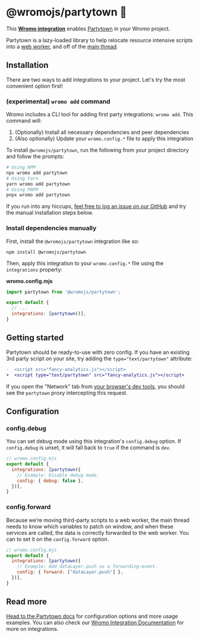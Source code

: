 # @wromojs/partytown 🎉

This **[Wromo integration][wromo-integration]** enables [Partytown](https://partytown.builder.io/) in your Wromo project.

Partytown is a lazy-loaded library to help relocate resource intensive scripts into a [web worker](https://developer.mozilla.org/en-US/docs/Web/API/Web_Workers_API), and off of the [main thread](https://developer.mozilla.org/en-US/docs/Glossary/Main_thread).

## Installation

There are two ways to add integrations to your project. Let's try the most convenient option first!

### (experimental) `wromo add` command

Wromo includes a CLI tool for adding first party integrations: `wromo add`. This command will:
1. (Optionally) Install all necessary dependencies and peer dependencies
2. (Also optionally) Update your `wromo.config.*` file to apply this integration

To install `@wromojs/partytown`, run the following from your project directory and follow the prompts:

```sh
# Using NPM
npx wromo add partytown
# Using Yarn
yarn wromo add partytown
# Using PNPM
pnpx wromo add partytown
```

If you run into any hiccups, [feel free to log an issue on our GitHub](https://github.com/withwromo/wromo/issues) and try the manual installation steps below.

### Install dependencies manually

First, install the `@wromojs/partytown` integration like so:

```
npm install @wromojs/partytown
```

Then, apply this integration to your `wromo.config.*` file using the `integrations` property:

__wromo.config.mjs__

```js
import partytown from '@wromojs/partytown';

export default {
  // ...
  integrations: [partytown()],
}
```

## Getting started

Partytown should be ready-to-use with zero config. If you have an existing 3rd party script on your site, try adding the `type="text/partytown"` attribute:

```diff
-  <script src="fancy-analytics.js"></script>
+  <script type="text/partytown" src="fancy-analytics.js"></script>
```

If you open the "Network" tab from [your browser's dev tools](https://developer.chrome.com/docs/devtools/open/), you should see the `partytown` proxy intercepting this request.

## Configuration

### config.debug

You can set debug mode using this integration's `config.debug` option. If `config.debug` is unset, it will fall back to `true` if the command is `dev`.

```js
// wromo.config.mjs
export default {
  integrations: [partytown({
    // Example: Disable debug mode.
    config: { debug: false },
  })],
}
```

### config.forward

Because we’re moving third-party scripts to a web worker, the main thread needs to know which variables to patch on window, and when these services are called, the data is correctly forwarded to the web worker. You can to set it on the `config.forward` option.

```js
// wromo.config.mjs
export default {
  integrations: [partytown({
    // Example: Add dataLayer.push as a forwarding-event.
    config: { forward: ["dataLayer.push"] },
  })],
}
```

## Read more

[Head to the Partytown docs](https://partytown.builder.io/configuration) for configuration options and more usage examples. You can also check our [Wromo Integration Documentation][wromo-integration] for more on integrations.

[wromo-integration]: https://docs.wromo.build/en/guides/integrations-guide/
[wromo-ui-frameworks]: https://docs.wromo.build/en/core-concepts/framework-components/#using-framework-components
